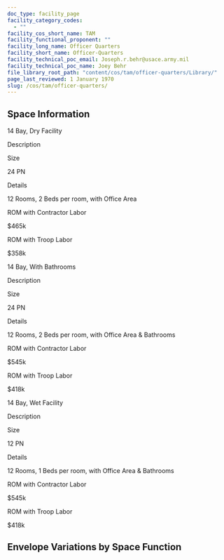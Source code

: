 ```yaml
---
doc_type: facility_page
facility_category_codes:
  - ""
facility_cos_short_name: TAM
facility_functional_proponent: ""
facility_long_name: Officer Quarters
facility_short_name: Officer-Quarters
facility_technical_poc_email: Joseph.r.behr@usace.army.mil
facility_technical_poc_name: Joey Behr
file_library_root_path: "content/cos/tam/officer-quarters/Library/"
page_last_reviewed: 1 January 1970
slug: /cos/tam/officer-quarters/
---
```


## Space Information

14 Bay, Dry Facility

Description

Size

24 PN

Details

12 Rooms, 2 Beds per room, with Office Area

ROM with Contractor Labor

\$465k

ROM with Troop Labor

\$358k

14 Bay, With Bathrooms

Description

Size

24 PN

Details

12 Rooms, 2 Beds per room, with Office Area & Bathrooms

ROM with Contractor Labor

\$545k

ROM with Troop Labor

\$418k

14 Bay, Wet Facility

Description

Size

12 PN

Details

12 Rooms, 1 Beds per room, with Office Area & Bathrooms

ROM with Contractor Labor

\$545k

ROM with Troop Labor

\$418k

## Envelope Variations by Space Function
